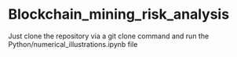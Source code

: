 # Blockchain_mining_risk_analysis

Just clone the repository via a git clone command and run the Python/numerical_illustrations.ipynb file 